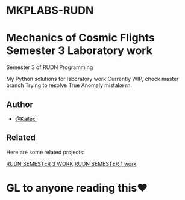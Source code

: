 # MKPLABS-RUDN 

# Mechanics of Cosmic Flights Semester 3 Laboratory work

Semester 3 of RUDN Programming

My Python solutions for laboratory work
Currently WIP, check master branch
Trying to resolve True Anomaly mistake rn.

## Author

- [@Kailexi](https://www.github.com/kailexi)

## Related

Here are some related projects:

[RUDN SEMESTER 3 WORK](https://github.com/Kailexi/C_DZ_Sem3)
[RUDN SEMESTER 1 work](https://github.com/Kailexi/RUDN_sem1)

# GL to anyone reading this❤️
